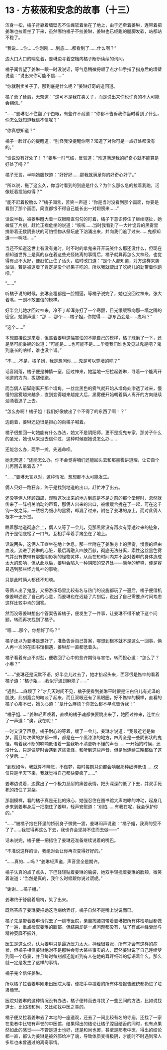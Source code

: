 <link rel="stylesheet" href="../styles/text.css"/>
<h1>13 · 方莜莜和安念的故事（十三）</h1>

浑身一松，橘子背靠着墙壁忍不住瘫软着坐在了地上，由于还牵着姜琳，连带着把姜琳也拉着坐了下来，虽然哪怕橘子不拉姜琳，姜琳也已经跑的腿脚发软，站都站不稳了。

“我说……你……你刚刚……到底……都看到了……什么啊？”

边大口大口的喘息着，姜琳边寻着空档向橘子断断续续的询问。

橘子闻言望了姜琳一眼一时没说话，等气息稍微捋顺了点才伸手指了指身后的墙壁说道：“说出来你可能不信……”

“你就别卖关子了，那到底是什么呢？”姜琳好奇的追问道。

橘子耸了耸肩，无奈道：“这可不是我在卖关子，而是说出来你也许真的不大可能会相信。”

“……”姜琳忍不住翻了个白眼，有些许不耐道：“你都不告诉我你当时看到了什么，你怎么就知道我信不信呢？”

“你真想知道？”

橘子一脸好心的提醒道：“别怪我没提醒你啊？知道了对你可是一点好处都没有的。”

“谁说没有好处了！？”姜琳一时气结，反驳道：“难道满足我的好奇心就不能算是好处了吗？”

橘子无言，半响她服软道：“好好好……那我就满足你的好奇心好了。”

“所以说，拖了这么久，你当时看到的到底是什么？为什么那么急的拉着我跑，活像赶着投胎似得？”

“能不赶着投胎么？”橘子闻言，苦笑一声道：“你是当时没看到那个画面，你要是看到了那个画面，简直都恨不得自己能长出一对翅膀来……”

话说半截，被姜琳瞪大着一双眼睛直勾勾的盯着，橘子下意识停住了继续瞎扯，她微怔了片刻，赶忙正襟危坐的说道：“咳咳……当时我看到了一大片诡异的黑雾里携带着无数阴影状的可怕怪物从祭坛底下汹涌出来，并向我们追了过来……鬼都知道——啊呸……”

当还不知道这世上有没有鬼时，时不时的拿鬼来开开玩笑什么那还没什么，但现在都知道世界上是真的存在着这些光怪陆离的事情后，橘子就算再怎么大神经，也觉得有点不太好，便赶忙止住了话头，临时改口道：“是个人都知道，对方这样来势汹汹，若是被逮着了肯定是没个好果子吃的，所以我就使出了吃奶儿的劲带着你跑呗。”

“……”

听橘子说的时候，姜琳全程都是一脸懵逼，等橘子说完了，她也没回过神来，张大着嘴，一副不敢置信的模样。

好半会儿她才回过神来，冷不丁却浑身打了一个寒颤，目光缓缓移向那一墙之隔的密室，她颤声道：“那……那个……橘子姐，你觉得……那东西会是……鬼吗？”

“这个……”

本想直接说是来着，但瞧着姜琳这幅害怕的不能自己的模样，橘子琢磨了一下，还是尽可能委婉的说道：“可能是……也可能不是……毕竟我们谁也没见过鬼是吧？鬼到底长的啥样，谁也没个谱。”

“不……不是，橘子姐，我是想问你……鬼是可以穿墙的吧？”

话音刚落，橘子便是神情一窒，回过神来，她猛地一把拉起姜琳，寻着一个能离开地道的方向，拔腿便跑。

而当俩人前脚刚离开那个墙角，一丝丝黑色的雾气就开始从墙角处渗透了过来，慢慢的黑雾越来越多，直到变得越来越庞大后，黑雾便开始朝着俩人离开的方向继续汹涌着追了上去。

“怎么办啊！橘子姐！我们好像放出了个不得了的东西了啊！？”

边跑着，姜琳还边很是担心的向橘子喊着。

橘子很想回一句她能有什么办法，她又不是阴阳师，更不是捉鬼专家，那劳子什么的圣光，她也从来没去信仰过，这种时候跟她说怎么办……

还能怎么办，两手一摊，先逃命呗。

她无奈道：“还能怎么办，你不会觉得咱们还能回头去和那黑雾讲道理，让它自个儿再回去呆着去？”

“……”姜琳无言以对，这种情况，想想都不太可能发生。

俩人只好一路狂奔，终于是找到地道的出口，赶忙冲了出去。

还没等俩人环顾四周，观察这次出来的地方到底是不是之前的那个堂屋时，忽然就传来了一阵机关响动的声音，那俩人出来的出口，被缓缓合拢在了一起，可在这千钧一发之际，一缕极为细小的黑雾，却漏了过来，附在了姜琳的身上，而对此俩人根本一无所觉。

瞧着那地道彻底合上，俩人又等了一会儿，见那黑雾没有再次有穿透过来的迹象，终于是彻底松了一口气，互相手牵着手瘫坐在了地上。

话说两头，这俩人正瘫坐在地上休息，那一丝附在了姜琳身上的黑雾，慢慢的经由血液，流进了姜琳的心脏，最后再融入四肢百骸，彻底无法分离，索性这丝黑色雾气并没有携带有那些阴影状的怪物灵体，从而在短时间内并不会对姜琳的身体造成太大的影响，但从此以后，姜琳会陷入一种阴阳的交界处——简单的解释，便是容易遇到那些怪力乱神的事物。

只是此时俩人都还不知晓。

等俩人出了鬼屋，又把游乐场里比较有名与热门的设施都玩了一遍后，橘子便借机像姜琳述说了自己的心意，而姜琳也在迟疑了片刻后，说出了自己需要点时间考虑这样比较中肯的回答。

然而没等姜琳想出个答案告诉橘子，便发生了一件事，让姜琳不得不放下这个问题，转而再次找到了橘子。

“嗯……那个，你想好了吗？”

橘子还以为姜琳是想好了，准备告诉自己答案，哪想到根本就不是这么一回事，俩人再一次的在图书馆相遇，姜琳却一直都低着头。

橘子看着有点不对劲，便收回了心中的些许期待与害怕，转而担心道：“怎么了？小琳？”

“……”姜琳还是沉默不语，好半会儿过去了，她才抬起头来，面容很是憔悴的看着橘子道：“橘子姐……我似乎遇到麻烦了……”

“遇到……麻烦了？”才几天时间不见，橘子便看到姜琳平时很是洁白倍儿有光泽的肌肤，此刻竟变的暗淡了起来，而且双眼还有了黑眼圈，好不憔悴的模样，直看的橘子心疼不已，她关心道：“是什么麻烦？你怎么都不早点告诉我！”

“橘子姐……”姜琳轻声唤着，直唤的橘子魂都快要跳出来了，她回过神来，连忙应了一声道：“诶，我在呢！”

一时又没了声息，橘子耐心的等着，缓了一会儿，姜琳才说道：“我最近老是做梦，而且每次做的梦都一样，都是在一个黑漆漆的地方，四周全是一些阴影状的鬼怪，朝着我不断的喃喃低语着一些我听不清更听不懂的声音……一开始的时候，还没什么，只是做梦时会遇到这些鬼怪，和听到这些声音，但是当连续三晚都做了这个梦后……”

“到现如今，我就算不睡觉，不做梦，每时每刻耳边都会响起那种细碎低语……仅仅只是半天下来，我就觉得自己都快要疯了……”

姜琳边说着，边露出了一个极力忍耐的痛苦表情，把头深深的低了下去，并双手死死的捂住了耳朵。

那副模样，看的橘子真是无比的揪心，她强忍住在图书馆大声咆哮的冲动，起身几步来到姜琳身后一把抱住了姜琳，轻声安慰道：“别怕……有我在呢，我会保护你的。”

“……”被橘子抱在怀里的娇弱身子微微一震，姜琳闷声说道：“橘子姐，我真的受不了了……我觉得再这么下去，我也许会坚持不住而去做——”

话未说完，橘子便一把捂住了姜琳还准备继续说着的嘴巴。

“不准说这样的话，我绝对会让你再次变得好好的。”

“……真的……吗？”姜琳轻声道，声音里全是期许。

橘子认真的点了点头，下巴轻轻贴着姜琳的脑袋，她双手轻抚着姜琳的脸颊，微笑着说道：“当然是真的，我什么时候跟你说过谎呢。”

“谢谢……橘子姐。”

姜琳终于舒展着眉梢，笑了出来。

既然答应了姜琳要把她这毛病给弄好，橘子自然不是嘴上说说而已。

橘子先是带着姜琳请假去了一趟市医院，亲自掏腰包带着姜琳把所有体检项目都做了一遍，重点检查姜琳的脑部，但结果却是一点问题都没有，除了有点神经衰弱与精神萎靡不振外。

医生是这么说，认为姜琳只是最近压力太大，神经很紧张，所有才会有这样的症状，但橘子相信姜琳绝对不是那种会夸大某些事实的人，既然姜琳说了自己连续梦到同一个场景，并且每时每刻都还能听到有人在她的耳畔细碎的低语着什么，那么就一定是发生了这样的事情。

橘子完全信任姜琳。

所以橘子拉着姜琳刚走出医院大楼，便把手中捏着的所有体检报告统统都扔进了垃圾桶里。

医院对姜琳的这种情况没有办法，橘子便转而去寻找了一些民间的方法，比如说找道士，比如找和尚，又比如找中医之类的。

橘子便又拉着姜琳去了本地的一座道观，还去了一间比较有名的寺庙，还找了一家在患者中比较有声誉的中医馆，结果得出的结论让橘子膛目结舌的同时，也有点果然如此的感觉——不管是道士也好，还是和尚也罢，甚至是那老中医，得出的结论都一直，都认为姜琳是被外邪给冲了魂，导致体质变得极阴，才能时不时遇到常人多年也未曾遇过的离奇事情。
